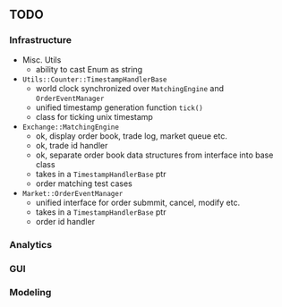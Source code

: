 ## TODO

### Infrastructure

* Misc. Utils
    - ability to cast Enum as string
* `Utils::Counter::TimestampHandlerBase`
    - world clock synchronized over `MatchingEngine` and `OrderEventManager`
    - unified timestamp generation function `tick()`
    - class for ticking unix timestamp
* `Exchange::MatchingEngine`
    - ok, display order book, trade log, market queue etc.
    - ok, trade id handler
    - ok, separate order book data structures from interface into base class
    - takes in a `TimestampHandlerBase` ptr
    - order matching test cases
* `Market::OrderEventManager`
    - unified interface for order submmit, cancel, modify etc.
    - takes in a `TimestampHandlerBase` ptr
    - order id handler

### Analytics

### GUI

### Modeling

